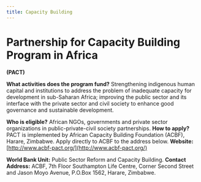 ```yaml
---
title: Capacity Building
---
```


# Partnership for Capacity Building Program in Africa

**(PACT)**

**What activities does the program fund?** Strengthening
indigenous human capital and institutions to address the problem of
inadequate capacity for development in sub-Saharan Africa;
improving the public sector and its interface with the private sector
and civil society to enhance good governance and sustainable
development.

**Who is eligible?** African NGOs, governments and private sector
organizations in public-private-civil society partnerships.
**How to apply?** PACT is implemented by African Capacity Building
Foundation (ACBF), Harare, Zimbabwe. Apply directly to ACBF to
the address below.
**Website:** [http://www.acbf-pact.org/](http://www.acbf-pact.org/)

**World Bank Unit:** Public Sector Reform and Capacity Building.
**Contact Address:** ACBF, 7th Floor Southampton Life Centre,
Corner Second Street and Jason Moyo Avenue, P.O.Box 1562,
Harare, Zimbabwe.


